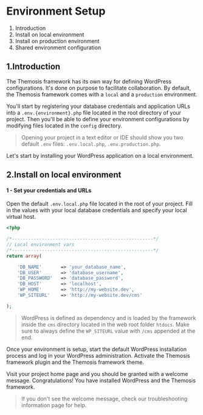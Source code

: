 Environment Setup
=================

1. Introduction
2. Install on local environment
3. Install on production environment
4. Shared environment configuration

1.Introduction
--------------

The Themosis framework has its own way for defining WordPress configurations. It's done on purpose to facilitate collaboration. By default, the Themosis framework comes with a `local` and a `production` environment.

You'll start by registering your database credentials and application URLs into a `.env.{environment}.php` file located in the root directory of your project. Then you'll be able to define your environment configurations by modifying files located in the `config` directory.

> Opening your project in a text editor or IDE should show you two default `.env` files: `.env.local.php`, `.env.production.php`.

Let's start by installing your WordPress application on a local environment.

2.Install on local environment
------------------------------

#### 1 - Set your credentials and URLs

Open the default `.env.local.php` file located in the root of your project. Fill in the values with your local database credentials and specify your local virtual host.

```php
<?php

/*----------------------------------------------------*/
// Local environment vars
/*----------------------------------------------------*/
return array(

    'DB_NAME'		=> 'your_database_name',
    'DB_USER'		=> 'database_username',
    'DB_PASSWORD'	=> 'database_password',
    'DB_HOST'		=> 'localhost',
    'WP_HOME'		=> 'http://my-website.dev',
    'WP_SITEURL'	=> 'http://my-website.dev/cms'

);
```

> WordPress is defined as dependency and is loaded by the framework inside the `cms` directory located in the web root folder `htdocs`. Make sure to always define the `WP_SITEURL` value with `/cms` appended at the end.





Once your environment is setup, start the default WordPress installation process and log in your WordPress administration. Activate the Themosis framework plugin and the Themosis framework theme.

Visit your project home page and you should be granted with a welcome message. Congratulations! You have installed WordPress and the Themosis framework.

> If you don't see the welcome message, check our troubleshooting information page for help.